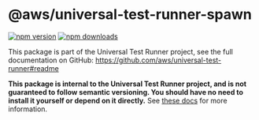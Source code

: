 <!-- START Auto-generated by generate-readmes.ts, do not modify START -->

# @aws/universal-test-runner-spawn

[![npm version](https://img.shields.io/npm/v/@aws/universal-test-runner-spawn)](https://www.npmjs.com/package/@aws/universal-test-runner-spawn)
[![npm downloads](https://img.shields.io/npm/dm/@aws/universal-test-runner-spawn)](https://npm-stat.com/charts.html?package=%40aws%2Funiversal-test-runner-spawn)

This package is part of the Universal Test Runner project, see the full documentation on GitHub: https://github.com/aws/universal-test-runner#readme

**This package is internal to the Universal Test Runner project, and is not guaranteed to follow semantic versioning. You should have no need to install it yourself or depend on it directly.** See [these docs](https://github.com/aws/universal-test-runner#-packages-in-this-monorepo) for more information.

<!-- Place any custom README contents after the following marker -->

<!-- END Auto-generated by generate-readmes.ts, do not modify END -->
